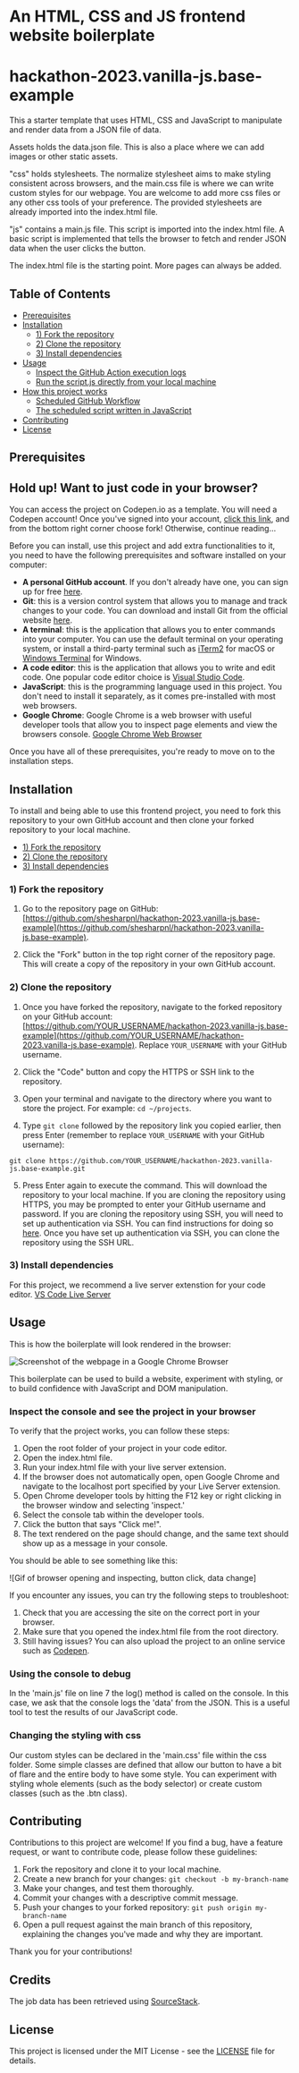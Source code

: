 # An HTML, CSS and JS frontend website boilerplate

# hackathon-2023.vanilla-js.base-example

This a starter template that uses HTML, CSS and JavaScript to manipulate and render data from a JSON file of data.

Assets holds the data.json file. This is also a place where we can add images or other static assets.

"css" holds stylesheets. The normalize stylesheet aims to make styling consistent across browsers, and the main.css file is where we can write custom styles for our webpage. You are welcome to add more css files or any other css tools of your preference. The provided stylesheets are already imported into the index.html file. 

"js" contains a main.js file. This script is imported into the index.html file. A basic script is implemented that tells the browser to fetch and render JSON data when the user clicks the button.

The index.html file is the starting point. More pages can always be added.

## Table of Contents

- [Prerequisites](#prerequisites)
- [Installation](#installation)
    - [1) Fork the repository](#forking-the-repository)
    - [2) Clone the repository](#cloning-the-repository)
    - [3) Install dependencies](#installing-dependencies)
- [Usage](#usage)
    * [Inspect the GitHub Action execution logs](#inspect-the-github-action-execution-logs)
    * [Run the script.js directly from your local machine](#run-the-scriptjs-directly-from-your-local-machine)
- [How this project works](#how-this-project-works)
    * [Scheduled GitHub Workflow](#scheduled-github-workflow)
    * [The scheduled script written in JavaScript](#the-scheduled-script-written-in-javascript)
- [Contributing](#contributing)
- [License](#license)

## Prerequisites


## Hold up! Want to just code in your browser?

You can access the project on Codepen.io as a template. You will need a Codepen account! Once you've signed into your account, [click this link](https://codepen.io/mariahlaqua/pen/MWzYObG), and from the bottom right corner choose fork! Otherwise, continue reading...

Before you can install, use this project and add extra functionalities to it, you need to have the following prerequisites and software installed on your computer:

- **A personal GitHub account**. If you don't already have one, you can sign up for free [here](https://github.com/).
- **Git**: this is a version control system that allows you to manage and track changes to your code. You can download and install Git from the official website [here](https://git-scm.com/downloads).
- **A terminal**: this is the application that allows you to enter commands into your computer. You can use the default terminal on your operating system, or install a third-party terminal such as [iTerm2](https://iterm2.com/) for macOS or [Windows Terminal](https://aka.ms/terminal) for Windows.
- **A code editor**: this is the application that allows you to write and edit code. One popular code editor choice is [Visual Studio Code](https://code.visualstudio.com/).
- **JavaScript**: this is the programming language used in this project. You don't need to install it separately, as it comes pre-installed with most web browsers.
- **Google Chrome**: Google Chrome is a web browser with useful developer tools that allow you to inspect page elements and view the browsers console. [Google Chrome Web Browser](https://www.google.com/chrome/)

Once you have all of these prerequisites, you're ready to move on to the installation steps.

## Installation

To install and being able to use this frontend project, you need to fork this repository to your own GitHub account and then clone your forked repository to your local machine.

- [1) Fork the repository](#forking-the-repository)
- [2) Clone the repository](#cloning-the-repository)
- [3) Install dependencies](#installing-dependencies)



### 1) Fork the repository

1. Go to the repository page on GitHub: [https://github.com/shesharpnl/hackathon-2023.vanilla-js.base-example](https://github.com/shesharpnl/hackathon-2023.vanilla-js.base-example).  

2. Click the "Fork" button in the top right corner of the repository page. This will create a copy of the repository in your own GitHub account.

### 2) Clone the repository

1. Once you have forked the repository, navigate to the forked repository on your GitHub account: [https://github.com/YOUR_USERNAME/hackathon-2023.vanilla-js.base-example](https://github.com/YOUR_USERNAME/hackathon-2023.vanilla-js.base-example). Replace `YOUR_USERNAME` with your GitHub username.

2. Click the "Code" button and copy the HTTPS or SSH link to the repository.

3. Open your terminal and navigate to the directory where you want to store the project. For example: `cd ~/projects`.

4. Type `git clone` followed by the repository link you copied earlier, then press Enter (remember to replace `YOUR_USERNAME` with your GitHub username):

```
git clone https://github.com/YOUR_USERNAME/hackathon-2023.vanilla-js.base-example.git
```

5. Press Enter again to execute the command. This will download the repository to your local machine. If you are cloning the repository using HTTPS, you may be prompted to enter your GitHub username and password. 
If you are cloning the repository using SSH, you will need to set up authentication via SSH. You can find instructions for doing so [here](https://docs.github.com/en/authentication/connecting-to-github-with-ssh). Once you have set up authentication via SSH, you can clone the repository using the SSH URL.

### 3) Install dependencies

For this project, we recommend a live server extenstion for your code editor.
[VS Code Live Server](https://marketplace.visualstudio.com/items?itemName=ritwickdey.LiveServer)

## Usage

This is how the boilerplate will look rendered in the browser:

![Screenshot of the webpage in a Google Chrome Browser](./assets/screenshot.png)

This boilerplate can be used to build a website, experiment with styling, or to build confidence with JavaScript and DOM manipulation.
### Inspect the console and see the project in your browser

To verify that the project works, you can follow these steps:  

1. Open the root folder of your project in your code editor.
2. Open the index.html file.
3. Run your index.html file with your live server extension.
4. If the browser does not automatically open, open Google Chrome and navigate to the localhost port specified by your Live Server extension.
5. Open Chrome developer tools by hitting the F12 key or right clicking in the browser window and selecting 'inspect.'
6. Select the console tab within the developer tools.
7. Click the button that says "Click me!".
8. The text rendered on the page should change, and the same text should show up as a message in your console.

You should be able to see something like this:

![Gif of browser opening and inspecting, button click, data change]

If you encounter any issues, you can try the following steps to troubleshoot:  

1. Check that you are accessing the site on the correct port in your browser.
2. Make sure that you opened the index.html file from the root directory.
3. Still having issues? You can also upload the project to an online service such as [Codepen](https://codepen.io/).

### Using the console to debug

In the 'main.js' file on line 7 the log() method is called on the console. In this case, we ask that the console logs the 'data' from the JSON. This is a useful tool to test the results of our JavaScript code.

### Changing the styling with css

Our custom styles can be declared in the 'main.css' file within the css folder. Some simple classes are defined that allow our button to have a bit of flare and the entire body to have some style. You can experiment with styling whole elements (such as the body selector) or create custom classes (such as the .btn class).

## Contributing

Contributions to this project are welcome! If you find a bug, have a feature request, or want to contribute code, please follow these guidelines:

1. Fork the repository and clone it to your local machine.
2. Create a new branch for your changes: `git checkout -b my-branch-name`
3. Make your changes, and test them thoroughly.
4. Commit your changes with a descriptive commit message.
5. Push your changes to your forked repository: `git push origin my-branch-name`
6. Open a pull request against the main branch of this repository, explaining the changes you've made and why they are important.

Thank you for your contributions!

## Credits

The job data has been retrieved using [SourceStack](https://sourcestack.co).

## License

This project is licensed under the MIT License - see the [LICENSE](LICENSE) file for details.
